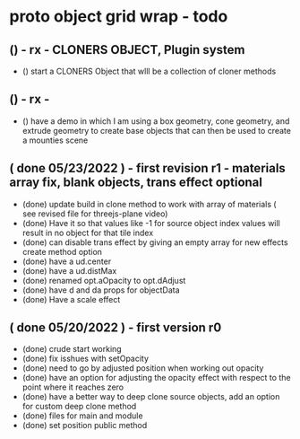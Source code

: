 # proto object grid wrap - todo

## () - rx - CLONERS OBJECT, Plugin system
* () start a CLONERS Object that wlll be a collection of cloner methods

## () - rx -
* () have a demo in which I am using a box geometry, cone geometry, and extrude geometry to create base objects that can then be used to create a mounties scene

## ( done 05/23/2022 ) - first revision r1 - materials array fix, blank objects, trans effect optional
* (done) update build in clone method to work with array of materials ( see revised file for threejs-plane video)
* (done) Have it so that values like -1 for source object index values will result in no object for that tile index
* (done) can disable trans effect by giving an empty array for new effects create method option
* (done) have a ud.center
* (done) have a ud.distMax
* (done) renamed opt.aOpacity to opt.dAdjust
* (done) have d and da props for objectData
* (done) Have a scale effect

## ( done 05/20/2022 ) - first version r0
* (done) crude start working
* (done) fix isshues with setOpacity
* (done) need to go by adjusted position when working out opacity
* (done) have an option for adjusting the opacity effect with respect to the point where it reaches zero
* (done) have a better way to deep clone source objects, add an option for custom deep clone method
* (done) files for main and module
* (done) set position public method